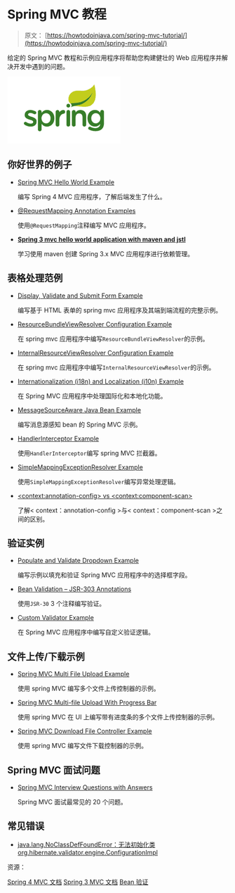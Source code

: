 # Spring MVC 教程

> 原文： [https://howtodoinjava.com/spring-mvc-tutorial/](https://howtodoinjava.com/spring-mvc-tutorial/)

给定的 Spring MVC 教程和示例应用程序将帮助您构建健壮的 Web 应用程序并解决开发中遇到的问题。

![Spring tutorials](img/85bf44a9b4d267aa37013e855837852e.jpg)

## 你好世界的例子

*   [Spring MVC Hello World Example](//howtodoinjava.com/spring/spring-mvc/spring-mvc-hello-world-example/)

    编写 Spring 4 MVC 应用程序，了解后端发生了什么。

*   [@RequestMapping Annotation Examples](//howtodoinjava.com/spring/spring-mvc/spring-mvc-requestmapping-annotation-examples/)

    使用`@RequestMapping`注释编写 MVC 应用程序。

*   [**Spring 3 mvc hello world application with maven and jstl**](//howtodoinjava.com/jstl/spring-3-mvc-hello-world-application-with-maven-and-jstl/ "Spring 3 mvc hello world application")

    学习使用 maven 创建 Spring 3.x MVC 应用程序进行依赖管理。

## 表格处理范例

*   [Display, Validate and Submit Form Example](//howtodoinjava.com/spring/spring-mvc/spring-mvc-display-validate-and-submit-form-example/)

    编写基于 HTML 表单的 spring mvc 应用程序及其端到端流程的完整示例。

*   [ResourceBundleViewResolver Configuration Example](//howtodoinjava.com/spring/spring-mvc/spring-mvc-resourcebundleviewresolver-configuration-example/)

    在 spring mvc 应用程序中编写`ResourceBundleViewResolver`的示例。

*   [InternalResourceViewResolver Configuration Example](//howtodoinjava.com/spring/spring-mvc/spring-mvc-internalresourceviewresolver-configuration-example/)

    在 spring mvc 应用程序中编写`InternalResourceViewResolver`的示例。

*   [Internationalization (i18n) and Localization (i10n) Example](//howtodoinjava.com/spring/spring-mvc/spring-mvc-internationalization-i18n-and-localization-i10n-example/)

    在 Spring MVC 应用程序中处理国际化和本地化功能。

*   [MessageSourceAware Java Bean Example](//howtodoinjava.com/spring/spring-mvc/spring-messagesourceaware-java-bean-example/)

    编写消息源感知 bean 的 Spring MVC 示例。

*   [HandlerInterceptor Example](//howtodoinjava.com/spring/spring-mvc/spring-intercepting-requests-using-handlerinterceptor-with-example/)

    使用`HandlerInterceptor`编写 spring MVC 拦截器。

*   [SimpleMappingExceptionResolver Example](//howtodoinjava.com/spring/spring-mvc/spring-mvc-simplemappingexceptionresolver-example/)

    使用`SimpleMappingExceptionResolver`编写异常处理逻辑。

*   [&lt;context:annotation-config&gt; vs &lt;context:component-scan&gt;](//howtodoinjava.com/spring/spring-mvc/spring-mvc-difference-between-contextannotation-config-vs-contextcomponent-scan/)

    了解&lt; context：annotation-config &gt;与&lt; context：component-scan &gt;之间的区别。

## 验证实例

*   [Populate and Validate Dropdown Example](//howtodoinjava.com/spring/spring-mvc/spring-mvc-populate-and-validate-dropdown-example/)

    编写示例以填充和验证 Spring MVC 应用程序中的选择框字段。

*   [Bean Validation – JSR-303 Annotations](//howtodoinjava.com/spring/spring-mvc/spring-bean-validation-example-with-jsr-303-annotations/)

    使用`JSR-30` 3 个注释编写验证。

*   [Custom Validator Example](//howtodoinjava.com/spring/spring-mvc/spring-mvc-custom-validator-example/)

    在 Spring MVC 应用程序中编写自定义验证逻辑。

## 文件上传/下载示例

*   [Spring MVC Multi File Upload Example](//howtodoinjava.com/spring/spring-mvc/spring-mvc-multi-file-upload-example/)

    使用 spring MVC 编写多个文件上传控制器的示例。

*   [Spring MVC Multi-file Upload With Progress Bar](//howtodoinjava.com/spring/spring-mvc/spring-mvc-multi-file-upload-with-progress-bar/)

    使用 spring MVC 在 UI 上编写带有进度条的多个文件上传控制器的示例。

*   [Spring MVC Download File Controller Example](//howtodoinjava.com/spring/spring-mvc/spring-mvc-download-file-controller-example/)

    使用 spring MVC 编写文件下载控制器的示例。

## Spring MVC 面试问题

*   [Spring MVC Interview Questions with Answers](//howtodoinjava.com/spring/spring-mvc/spring-mvc-interview-questions-with-answers/)

    Spring MVC 面试最常见的 20 个问题。

## 常见错误

*   [java.lang.NoClassDefFoundError：无法初始化类 org.hibernate.validator.engine.ConfigurationImpl](//howtodoinjava.com/spring/spring-mvc/solved-java-lang-noclassdeffounderror-could-not-initialize-class-org-hibernate-validator-engine-configurationimpl/)

资源：

[Spring 4 MVC 文档](https://docs.spring.io/spring/docs/4.2.x/spring-framework-reference/html/spring-web.html)
[Spring 3 MVC 文档](https://docs.spring.io/spring/docs/3.2.x/spring-framework-reference/html/spring-web.html)
[Bean 验证](http://beanvalidation.org/1.0/spec/)